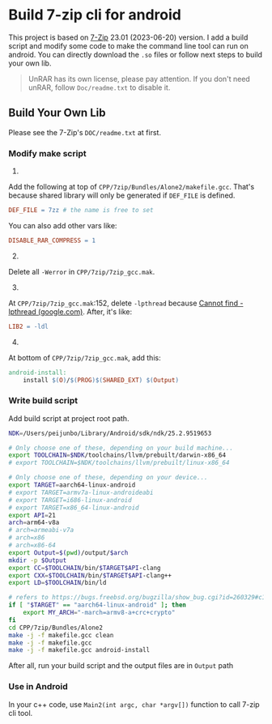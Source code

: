 # Build 7-zip cli for android

This project is based on [7-Zip](https://7-zip.org/download.html) 23.01 (2023-06-20) version. I add a build script and modify some code to make the command line tool can run on android. You can directly download the `.so` files or follow next steps to build your own lib.

> UnRAR has its own license, please pay attention. If you don't need unRAR, follow `Doc/readme.txt` to disable it.

## Build Your Own Lib

Please see the 7-Zip's `DOC/readme.txt` at first.

### Modify make script

1. 

Add the following at top of `CPP/7zip/Bundles/Alone2/makefile.gcc`. That's because shared library will only be generated if `DEF_FILE` is defined.

```makefile
DEF_FILE = 7zz # the name is free to set
```

You can also add other vars like:

```makefile
DISABLE_RAR_COMPRESS = 1
```

2. 

Delete all `-Werror` in `CPP/7zip/7zip_gcc.mak`.

3. 

At `CPP/7zip/7zip_gcc.mak`:152, delete `-lpthread` because [Cannot find -lpthread (google.com)](https://groups.google.com/g/android-ndk/c/b-_gpSUSaaM). After, it's like:

```makefile
LIB2 = -ldl
```

4.

At bottom of `CPP/7zip/7zip_gcc.mak`, add this:

```makefile
android-install:
	install $(O)/$(PROG)$(SHARED_EXT) $(Output)
```



### Write build script

Add build script at project root path.

```sh
NDK=/Users/peijunbo/Library/Android/sdk/ndk/25.2.9519653

# Only choose one of these, depending on your build machine...
export TOOLCHAIN=$NDK/toolchains/llvm/prebuilt/darwin-x86_64
# export TOOLCHAIN=$NDK/toolchains/llvm/prebuilt/linux-x86_64

# Only choose one of these, depending on your device...
export TARGET=aarch64-linux-android
# export TARGET=armv7a-linux-androideabi
# export TARGET=i686-linux-android
# export TARGET=x86_64-linux-android
export API=21
arch=arm64-v8a
# arch=armeabi-v7a
# arch=x86
# arch=x86-64
export Output=$(pwd)/output/$arch
mkdir -p $Output
export CC=$TOOLCHAIN/bin/$TARGET$API-clang
export CXX=$TOOLCHAIN/bin/$TARGET$API-clang++
export LD=$TOOLCHAIN/bin/ld

# refers to https://bugs.freebsd.org/bugzilla/show_bug.cgi?id=260329#c13
if [ "$TARGET" == "aarch64-linux-android" ]; then
    export MY_ARCH="-march=armv8-a+crc+crypto"
fi
cd CPP/7zip/Bundles/Alone2
make -j -f makefile.gcc clean
make -j -f makefile.gcc
make -j -f makefile.gcc android-install
```

 After all, run your build script and the output files are in `Output` path

### Use in Android

In your c++ code, use `Main2(int argc, char *argv[])` function to call 7-zip cli tool.